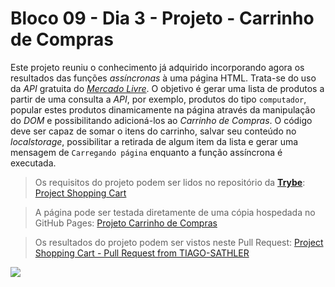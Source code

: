# Bloco 09 - Dia 3 - Projeto - Carrinho de Compras

Este projeto reuniu o conhecimento já adquirido incorporando agora os resultados das funções *assíncronas* à uma página HTML. Trata-se do uso da *API* gratuita do [*Mercado Livre*](https://developers.mercadolivre.com.br/pt_br/itens-e-buscas). O objetivo é gerar uma lista de produtos a partir de uma consulta a *API*, por exemplo, produtos do tipo `computador`, popular estes produtos dinamicamente na página através da manipulação do *DOM* e possibilitando adicioná-los ao *Carrinho de Compras*. O código deve ser capaz de somar o itens do carrinho, salvar seu conteúdo no *localstorage*, possibilitar a retirada de algum item da lista e gerar uma mensagem de `Carregando página` enquanto a função assíncrona é executada.

> Os requisitos do projeto podem ser lidos no repositório da [**Trybe**](https://www.betrybe.com/): [Project Shopping Cart](https://github.com/tryber/sd-014-a-project-shopping-cart)

> A página pode ser testada diretamente de uma cópia hospedada no GitHub Pages: [Projeto Carrinho de Compras]()

> Os resultados do projeto podem ser vistos neste Pull Request: [Project Shopping Cart - Pull Request from TIAGO-SATHLER](https://github.com/tryber/sd-014-a-project-shopping-cart/pull/6)

![](https://github.com/tiagosathler/trybe-exercises/blob/master/fundamentos/bloco-09-javascript-ass%C3%ADncrono-e-promises/dia-3-projeto-carrinho-de-compras/Results-Project-Shopping-Cart.png)